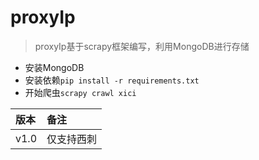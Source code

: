 # proxyIp
> proxyIp基于scrapy框架编写，利用MongoDB进行存储
- 安装MongoDB
- 安装依赖`pip install -r requirements.txt`
- 开始爬虫`scrapy crawl xici`

|版本|备注|
|:-|:-|
|v1.0|仅支持西刺|